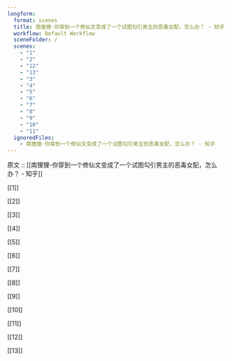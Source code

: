 ```yaml
---
longform:
  format: scenes
  title: 南狸狸-你穿到一个修仙文变成了一个试图勾引男主的恶毒女配，怎么办？ - 知乎
  workflow: Default Workflow
  sceneFolder: /
  scenes:
    - "1"
    - "2"
    - "12"
    - "13"
    - "3"
    - "4"
    - "5"
    - "6"
    - "7"
    - "8"
    - "9"
    - "10"
    - "11"
  ignoredFiles:
    - 南狸狸-你穿到一个修仙文变成了一个试图勾引男主的恶毒女配，怎么办？ - 知乎
---
```


原文 :: [[南狸狸-你穿到一个修仙文变成了一个试图勾引男主的恶毒女配，怎么办？ - 知乎]]

[[1]]

[[2]]

[[3]]

[[4]]

[[5]]

[[6]]

[[7]]

[[8]]

[[9]]

[[10]]

[[11]]

[[12]]

[[13]]

